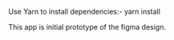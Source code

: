 Use Yarn to install dependencies:- 
yarn install


This app is initial prototype of the figma design.

